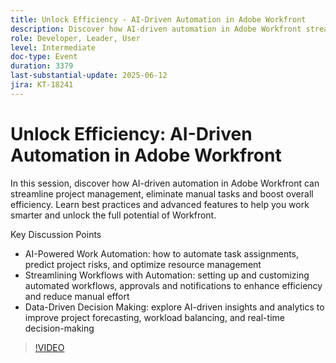 ```yaml
---
title: Unlock Efficiency - AI-Driven Automation in Adobe Workfront
description: Discover how AI-driven automation in Adobe Workfront streamlines project management, boosts efficiency, and supports smarter, data-driven decisions.
role: Developer, Leader, User
level: Intermediate
doc-type: Event
duration: 3379
last-substantial-update: 2025-06-12
jira: KT-18241
---
```


# Unlock Efficiency: AI-Driven Automation in Adobe Workfront

In this session, discover how AI-driven automation in Adobe Workfront can streamline project management, eliminate manual tasks and boost overall efficiency. Learn best practices and advanced features to help you work smarter and unlock the full potential of Workfront. 

Key Discussion Points

* AI-Powered Work Automation: how to automate task assignments, predict project risks, and optimize resource management 
* Streamlining Workflows with Automation: setting up and customizing automated workflows, approvals and notifications to enhance efficiency and reduce manual effort 
* Data-Driven Decision Making: explore AI-driven insights and analytics to improve project forecasting, workload balancing, and real-time decision-making

>[!VIDEO](https://video.tv.adobe.com/v/3463352/?learn=on&enablevpops)
